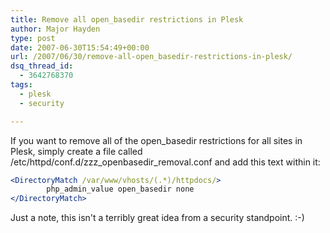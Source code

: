 ```yaml
---
title: Remove all open_basedir restrictions in Plesk
author: Major Hayden
type: post
date: 2007-06-30T15:54:49+00:00
url: /2007/06/30/remove-all-open_basedir-restrictions-in-plesk/
dsq_thread_id:
  - 3642768370
tags:
  - plesk
  - security

---
```

If you want to remove all of the open\_basedir restrictions for all sites in Plesk, simply create a file called /etc/httpd/conf.d/zzz\_openbasedir_removal.conf and add this text within it:

```apache
<DirectoryMatch /var/www/vhosts/(.*)/httpdocs/>
        php_admin_value open_basedir none
</DirectoryMatch>
```

Just a note, this isn't a terribly great idea from a security standpoint. :-)
